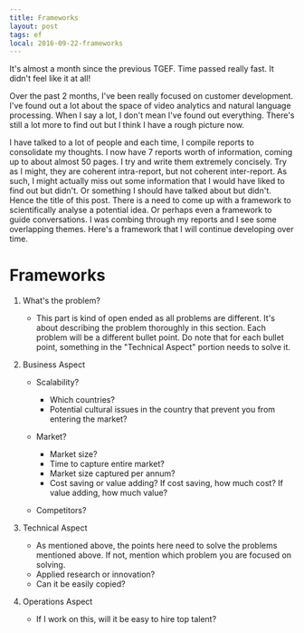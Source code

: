 ```yaml
---
title: Frameworks 
layout: post
tags: ef
local: 2016-09-22-frameworks
---
```


It's almost a month since the previous TGEF. Time passed really fast. It didn't feel like it at all! 

Over the past 2 months, I've been really focused on customer development. I've found out a lot about the space of video analytics and natural language processing. When I say a lot, I don't mean I've found out everything. There's still a lot more to find out but I think I have a rough picture now. 

I have talked to a lot of people and each time, I compile reports to consolidate my thoughts. I now have 7 reports worth of information, coming up to about almost 50 pages. I try and write them extremely concisely. Try as I might, they are coherent intra-report, but not coherent inter-report. As such, I might actually miss out some information that I would have liked to find out but didn't. Or something I should have talked about but didn't. Hence the title of this post. There is a need to come up with a framework to scientifically analyse a potential idea. Or perhaps even a framework to guide conversations. I was combing through my reports and I see some overlapping themes. Here's a framework that I will continue developing over time.

# Frameworks

1. What's the problem? 

	- This part is kind of open ended as all problems are different. It's about describing the problem thoroughly in this section. Each problem will be a different bullet point. Do note that for each bullet point, something in the "Technical Aspect" portion needs to solve it. 

2. Business Aspect

	- Scalability?

		- Which countries?
		- Potential cultural issues in the country that prevent you from entering the market?

	- Market?

		- Market size?
		- Time to capture entire market?
		- Market size captured per annum?
		- Cost saving or value adding? If cost saving, how much cost? If value adding, how much value?

	- Competitors?



3. Technical Aspect  

	- As mentioned above, the points here need to solve the problems mentioned above. If not, mention which problem you are focused on solving.
	- Applied research or innovation?
	- Can it be easily copied?

4. Operations Aspect

	- If I work on this, will it be easy to hire top talent?


